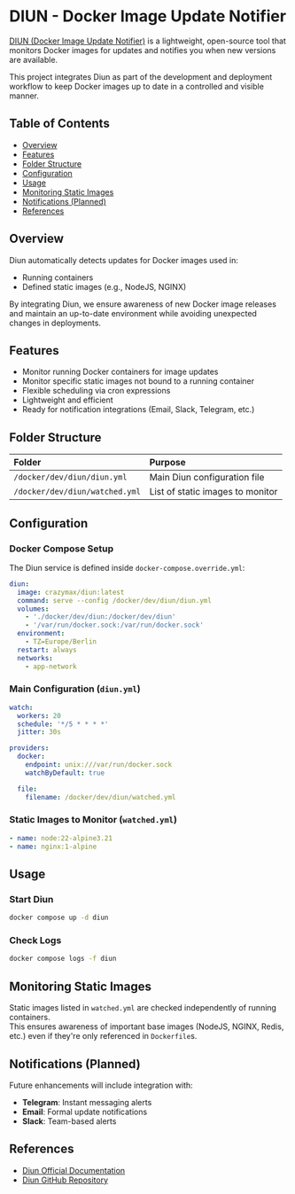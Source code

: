 # DIUN - Docker Image Update Notifier

[DIUN (Docker Image Update Notifier)](https://crazymax.dev/diun/) is a lightweight, open-source tool that monitors Docker images for updates and notifies you when new versions are available.

This project integrates Diun as part of the development and deployment workflow to keep Docker images up to date in a controlled and visible manner.

## Table of Contents

- [Overview](#overview)
- [Features](#features)
- [Folder Structure](#folder-structure)
- [Configuration](#configuration)
- [Usage](#usage)
- [Monitoring Static Images](#monitoring-static-images)
- [Notifications (Planned)](#notifications-planned)
- [References](#references)

## Overview

Diun automatically detects updates for Docker images used in:

- Running containers
- Defined static images (e.g., NodeJS, NGINX)

By integrating Diun, we ensure awareness of new Docker image releases and maintain an up-to-date environment while avoiding unexpected changes in deployments.

## Features

- Monitor running Docker containers for image updates
- Monitor specific static images not bound to a running container
- Flexible scheduling via cron expressions
- Lightweight and efficient
- Ready for notification integrations (Email, Slack, Telegram, etc.)

## Folder Structure

| Folder                         | Purpose                          |
| :----------------------------- | :------------------------------- |
| `/docker/dev/diun/diun.yml`    | Main Diun configuration file     |
| `/docker/dev/diun/watched.yml` | List of static images to monitor |

## Configuration

### Docker Compose Setup

The Diun service is defined inside `docker-compose.override.yml`:

```yaml
diun:
  image: crazymax/diun:latest
  command: serve --config /docker/dev/diun/diun.yml
  volumes:
    - './docker/dev/diun:/docker/dev/diun'
    - '/var/run/docker.sock:/var/run/docker.sock'
  environment:
    - TZ=Europe/Berlin
  restart: always
  networks:
    - app-network
```

### Main Configuration (`diun.yml`)

```yaml
watch:
  workers: 20
  schedule: '*/5 * * * *'
  jitter: 30s

providers:
  docker:
    endpoint: unix:///var/run/docker.sock
    watchByDefault: true

  file:
    filename: /docker/dev/diun/watched.yml
```

### Static Images to Monitor (`watched.yml`)

```yaml
- name: node:22-alpine3.21
- name: nginx:1-alpine
```

## Usage

### Start Diun

```bash
docker compose up -d diun
```

### Check Logs

```bash
docker compose logs -f diun
```

## Monitoring Static Images

Static images listed in `watched.yml` are checked independently of running containers.  
This ensures awareness of important base images (NodeJS, NGINX, Redis, etc.) even if they're only referenced in `Dockerfile`s.

## Notifications (Planned)

Future enhancements will include integration with:

- **Telegram**: Instant messaging alerts
- **Email**: Formal update notifications
- **Slack**: Team-based alerts

## References

- [Diun Official Documentation](https://crazymax.dev/diun/)
- [Diun GitHub Repository](https://github.com/crazy-max/diun)
